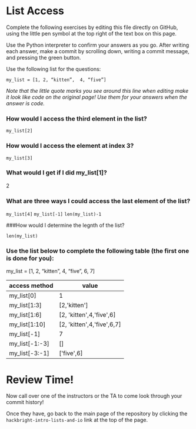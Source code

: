 # List Access

Complete the following exercises by editing this file directly on GitHub, using the little pen symbol at the top right of the text box on this page.

Use the Python interpreter to confirm your answers as you go.  After writing each answer, make a commit by scrolling down, writing a commit message, and pressing the green button.

Use the following list for the questions:

`my_list = [1, 2, “kitten”,  4, “five”]`

*Note that the little quote marks you see around this line when editing make it look like code on the original page!  Use them for your answers when the answer is code.*

### How would I access the third element in the list? 

`my_list[2]`

### How would I access the element at index 3? 

`my_list[3]`

### What would I get if I did my_list[1]?

2

### What are three ways I could access the last element of the list?
`my_list[4]`
`my_list[-1]`
`len(my_list)-1`

###How would I determine the legnth of the list?


`len(my_list)`


### Use the list below to complete the following table (the first one is done for you):
my_list = [1, 2, “kitten”,  4, “five”, 6, 7]

access method | value
--------------|---------
my_list[0]    | 1
my_list[1:3]  | [2,'kitten']
my_list[1:6]  | [2, 'kitten',4,'five',6]
my_list[1:10] | [2, 'kitten',4,'five',6,7]
my_list[-1]   | 7
my_list[-1:-3]| []
my_list[-3:-1]| ['five',6]


# Review Time!

Now call over one of the instructors or the TA to come look through your commit history! 

Once they have, go back to the main page of the repository by clicking the `hackbright-intro-lists-and-io` link at the top of the page.
